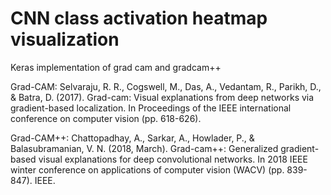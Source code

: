 
# CNN class activation heatmap visualization

Keras implementation of grad cam and gradcam++

Grad-CAM: Selvaraju, R. R., Cogswell, M., Das, A., Vedantam, R., Parikh, D., & Batra, D. (2017). Grad-cam: Visual explanations from deep networks via gradient-based localization. In Proceedings of the IEEE international conference on computer vision (pp. 618-626).

Grad-CAM++: Chattopadhay, A., Sarkar, A., Howlader, P., & Balasubramanian, V. N. (2018, March). Grad-cam++: Generalized gradient-based visual explanations for deep convolutional networks. In 2018 IEEE winter conference on applications of computer vision (WACV) (pp. 839-847). IEEE.